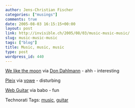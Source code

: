 ```yaml
---
author: Jens-Christian Fischer
categories: ["musings"]
comments: true
date: 2005-08-03 16:15:15+00:00
layout: post
link: http://invisible.ch/2005/08/03/music-music-music/
slug: music-music-music
tags: ["blog"]
title: Music, music, music
type: post
wordpress_id: 440
---
```



[We like the moon](http://www.rathergood.com/moon_song/) via [Don Dahlmann](http://don.antville.org) - ahh - interesting
  
[Pleix](http://www.pleix.net/films.html) via [vowe](http://vowe.net) - disturbing
  
[Web Guitar](http://goble.com/) via babo - fun





Technorati Tags: [music](http://technorati.com/tag/music), [guitar](http://technorati.com/tag/guitar)
